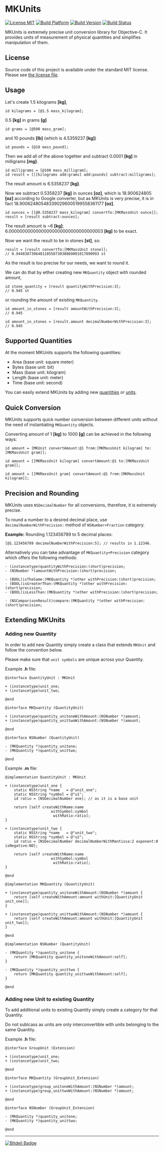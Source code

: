 # MKUnits

[![License MIT](https://go-shields.herokuapp.com/license-MIT-blue.png)](https://github.com/michalkonturek/MKUnits/blob/master/LICENSE)
[![Build Platform](https://cocoapod-badges.herokuapp.com/p/MKUnits/badge.png)](https://github.com/michalkonturek/MKUnits)
[![Build Version](https://cocoapod-badges.herokuapp.com/v/MKUnits/badge.png)](https://github.com/michalkonturek/MKUnits)
[![Build Status](https://travis-ci.org/michalkonturek/MKUnits.png?branch=master)](https://travis-ci.org/michalkonturek/MKUnits)

MKUnits is extremely precise unit conversion library for Objective-C. It provides units of measurement of physical quantities and simplifies manipulation of them.


## License

Source code of this project is available under the standard MIT license. Please see [the license file][LICENSE].

[PODS]:http://cocoapods.org/
[LICENSE]:https://github.com/michalkonturek/MKUnits/blob/master/LICENSE


## Usage

Let's create 1.5 kilograms **[kg]**,

```objc
id kilograms = [@1.5 mass_kilogram];
```

0.5 **[kg]** in grams **[g]** 

```objc
id grams = [@500 mass_gram];
```

and 10 pounds **[lb]** (which is 4.5359237 **[kg]**)
<!--and 4.5359237 **[kg]** in pounds **[lb]**.-->

```objc
id pounds = [@10 mass_pound];
```

Then we add all of the above togehter and subtract 0.0001 **[kg]** in milligrams **[mg]**.

```objc
id milligrams = [@100 mass_milligram];
id result = [[[kilograms add:grams] add:pounds] subtract:milligrams];
```

The result amount is 6.5358237 **[kg]**.

Now we subtract 0.5358237 **[kg]** in ounces **[oz]**, which is 18.900624805 **[oz]** according to Google converter, but as MKUnits is very precise, it is in fact 18.900624805483390296005199558361177 **[oz]**.

```objc
id ounces = [[@0.5358237 mass_kilogram] convertTo:[MKMassUnit ounce]];
result = [result subtract:ounces];
```

The result amount is ~6 **[kg]**; 6.00000000000000000000000000000000003 **[kg]** to be exact.

Now we want the result to be in stones **[st]**, so:

```objc
result = [result convertTo:[MKMassUnit stone]];
// 0.94483873964811055873038869091017890993 st
```

As the result is too precise for our needs, we want to round it.

We can do that by either creating new `MKQuantity` object with rounded amount,

```objc
id stone_quantity = [result quantityWithPrecision:3];
// 0.945 st
```

or rounding the amount of existing `MKQuantity`.

```objc
id amount_in_stones = [result amountWithPrecision:3];
// 0.945

id amount_in_stones = [result.amount decimalNumberWithPrecision:3];
// 0.945
```

## Supported Quantities 

At the moment MKUnits supports the following quantities:

* Area (base unit: square meter)
* Bytes (base unit: bit) 
* Mass (base unit: kilogram)
* Length (base unit: meter)
* Time (base unit: second)

You can easily extend MKUnits by adding new [quantities](#new-quantity) or [units](#new-unit).


## Quick Conversion

MKUnits supports quick number conversion between different units 
without the need of instantiating `MKQuantity` objects.

Converting amount of 1 **[kg]** to 1000 **[g]** can be achieved in the following ways:

```objc
id amount = [MKUnit convertAmount:@1 from:[MKMassUnit kilogram] to:[MKMassUnit gram]];

id amount = [[MKMassUnit kilogram] convertAmount:@1 to:[MKMassUnit gram]];

id amount = [[MKMassUnit gram] convertAmount:@1 from:[MKMassUnit kilogram]];
```


## Precision and Rounding

MKUnits uses `NSDecimalNumber` for all conversions, therefore, it is extremely precise. 

To round a number to a desired decimal place, use `decimalNumberWithPrecision:` method of `NSNumber+Fraction` category. 

**Example:** Rounding 1.123456789 to 5 decimal places:

```objc
[@1.123456789 decimalNumberWithPrecision:5]; // results in 1.12346.
```

Alternatively you can take advantage of `MKQuantity+Precision` category which offers
the following methods:

```objc
- (instancetype)quantityWithPrecision:(short)precision;
- (NSNumber *)amountWithPrecision:(short)precision;

- (BOOL)isTheSame:(MKQuantity *)other withPrecision:(short)precision;
- (BOOL)isGreaterThan:(MKQuantity *)other withPrecision:(short)precision;
- (BOOL)isLessThan:(MKQuantity *)other withPrecision:(short)precision;

- (NSComparisonResult)compare:(MKQuantity *)other withPrecision:(short)precision;
```


## Extending MKUnits

### <a name="new-quantity"></a>Adding new Quantity

In order to add new Quantity simply create a class that extends `MKUnit` and follow the convention below.

Please make sure that `unit symbols` are unique across your Quantity.


Example **.h** file:

```objc
@interface QuantityUnit : MKUnit

+ (instancetype)unit_one;
+ (instancetype)unit_two;

@end

@interface MKQuantity (QuantityUnit)

+ (instancetype)quantity_unitoneWithAmount:(NSNumber *)amount;
+ (instancetype)quantity_unittwoWithAmount:(NSNumber *)amount;

@end

@interface NSNumber (QuantityUnit)

- (MKQuantity *)quantity_unitone;
- (MKQuantity *)quantity_unittwo;

@end
```

Example **.m** file:

```objc
@implementation QuantityUnit : MKUnit

+ (instancetype)unit_one {
    static NSString *name   = @"unit_one";
    static NSString *symbol = @"u1";
    id ratio = [NSDecimalNumber one]; // as it is a base unit
    
    return [self createWithName:name
                     withSymbol:symbol
                      withRatio:ratio];
}

+ (instancetype)unit_two {
    static NSString *name   = @"unit_two";
    static NSString *symbol = @"u2";
    id ratio = [NSDecimalNumber decimalNumberWithMantissa:2 exponent:0 isNegative:NO];
    
    return [self createWithName:name
                     withSymbol:symbol
                      withRatio:ratio];
}

@end

@implementation MKQuantity (QuantityUnit)

+ (instancetype)quantity_unitoneWithAmount:(NSNumber *)amount {
	return [self createWithAmount:amount withUnit:[QuantityUnit unit_one]];
}

+ (instancetype)quantity_unittwoWithAmount:(NSNumber *)amount {
	return [self createWithAmount:amount withUnit:[QuantityUnit unit_two]];
}

@end

@implementation NSNumber (QuantityUnit)

- (MKQuantity *)quantity_unitone {
	return [MKQuantity quantity_unitoneWithAmount:self];
}

- (MKQuantity *)quantity_unittwo {
	return [MKQuantity quantity_unittwoWithAmount:self];
}

@end
```


### <a name="new-unit"></a>Adding new Unit to existing Quantity

To add additional units to existing Quantity simply create a category for that Quantity.

Do not sublcass as units are only interconvertible with units belonging to the same Quantity.

Example **.h** file:

```objc
@interface GroupUnit (Extension)

+ (instancetype)unit_one;
+ (instancetype)unit_two;

@end

@interface MKQuantity (GroupUnit_Extension)

+ (instancetype)group_unitoneWithAmount:(NSNumber *)amount;
+ (instancetype)group_unittwoWithAmount:(NSNumber *)amount;

@end

@interface NSNumber (GroupUnit_Extension)

- (MKQuantity *)quantity_unitone;
- (MKQuantity *)quantity_unittwo;

@end
```
- - - 

[![Bitdeli Badge](https://d2weczhvl823v0.cloudfront.net/michalkonturek/mkunits/trend.png)](https://bitdeli.com/free "Bitdeli Badge")



